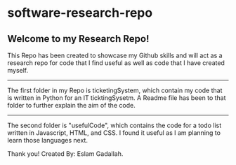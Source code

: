# software-research-repo

Welcome to my Research Repo!
---------------------------
This Repo has been created to showcase my Github skills and will act as a research repo for code that I find useful as well as code that I have created myself.

---------------------------
The first folder in my Repo is ticketingSystem, which contain my code that is written in Python for an IT ticktingSysetm. A Readme file has been to that folder to further explain the aim of the code. 

---------------------------
The second folder is "usefulCode", which contains the code for a todo list written in Javascript, HTML, and CSS. I found it useful as I am planning to learn those languages next.

Thank you!
Created By: Eslam Gadallah.
